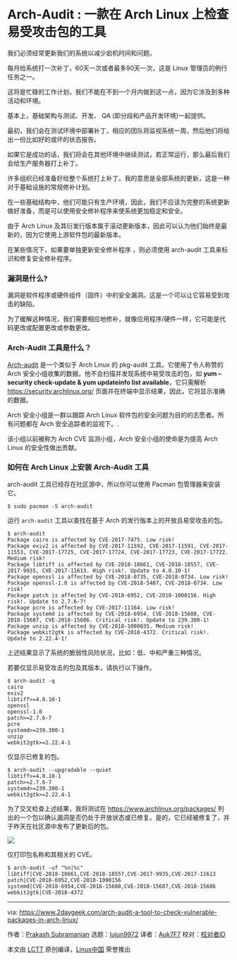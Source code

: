 [#]: collector: "lujun9972"
[#]: translator: " "
[#]: reviewer: " "
[#]: publisher: " "
[#]: subject: "Arch-Audit : A Tool To Check Vulnerable Packages In Arch Linux"
[#]: via: "https://www.2daygeek.com/arch-audit-a-tool-to-check-vulnerable-packages-in-arch-linux/"
[#]: author: "Prakash Subramanian https://www.2daygeek.com/author/prakash/"
[#]: url: " "

Arch-Audit : 一款在 Arch Linux 上检查易受攻击包的工具
======

我们必须经常更新我们的系统以减少宕机时间和问题。

每月给系统打一次补丁，60天一次或者最多90天一次，这是 Linux 管理员的例行任务之一。

这将是忙碌的工作计划，我们不能在不到一个月内做到这一点，因为它涉及到多种活动和环境。

基本上，基础架构与测试、开发、 QA (即分段和产品开发环境)一起提供。

最初，我们会在测试环境中部署补丁，相应的团队将监视系统一周，然后他们将给出一份比如好的或坏的状态报告。

如果它是成功的话，我们将会在其他环境中继续测试，若正常运行，那么最后我们会给生产服务器打上补丁。

许多组织已经准备好给整个系统打上补丁。我的意思是全部系统的更新，这是一种对于基础设施的常规修补计划。

在一些基础结构中，他们可能只有生产环境，因此，我们不应该为完整的系统更新做好准备，而是可以使用安全修补程序来使系统更加稳定和安全。

由于 Arch Linux 及其衍发行版本属于滚动更新版本，因此可以认为他们始终是最新的，因为它使用上游软件包的最新版本。 

在某些情况下，如果要单独更新安全修补程序 ，则必须使用 arch-audit 工具来标识和修复安全修补程序。

### 漏洞是什么?

漏洞是软件程序或硬件组件（固件）中的安全漏洞。这是一个可以让它容易受到攻击的缺陷。

为了缓解这种情况，我们需要相应地修补，就像应用程序/硬件一样，它可能是代码更改或配置更改或参数更改。

###  Arch-Audit 工具是什么？

[Arch-audit][1] 是一个类似于 Arch Linux 的 pkg-audit 工具。它使用了令人称赞的 Arch 安全小组收集的数据。他不会扫描并发现系统中易受攻击的包，如  **yum –security check-update & yum updateinfo list available**，它只需解析  <https://security.archlinux.org/>  页面并在终端中显示结果，因此，它将显示准确的数据。

Arch 安全小组是一群以跟踪 Arch Linux 软件包的安全问题为目的的志愿者。所有问题都在 Arch 安全追踪者的监视下。.

该小组以前被称为 Arch CVE 监测小组，Arch 安全小组的使命是为提高 Arch Linux 的安全性做出贡献。

### 如何在  Arch Linux 上安装 Arch-Audit 工具

arch-audit 工具已经存在社区源中，所以你可以使用 Pacman 包管理器来安装它。

```
$ sudo pacman -S arch-audit
```

运行 `arch-audit` 工具以查找在基于 Arch 的发行版本上的开放且易受攻击的包。

```
$ arch-audit
Package cairo is affected by CVE-2017-7475. Low risk!
Package exiv2 is affected by CVE-2017-11592, CVE-2017-11591, CVE-2017-11553, CVE-2017-17725, CVE-2017-17724, CVE-2017-17723, CVE-2017-17722. Medium risk!
Package libtiff is affected by CVE-2018-18661, CVE-2018-18557, CVE-2017-9935, CVE-2017-11613. High risk!. Update to 4.0.10-1!
Package openssl is affected by CVE-2018-0735, CVE-2018-0734. Low risk!
Package openssl-1.0 is affected by CVE-2018-5407, CVE-2018-0734. Low risk!
Package patch is affected by CVE-2018-6952, CVE-2018-1000156. High risk!. Update to 2.7.6-7!
Package pcre is affected by CVE-2017-11164. Low risk!
Package systemd is affected by CVE-2018-6954, CVE-2018-15688, CVE-2018-15687, CVE-2018-15686. Critical risk!. Update to 239.300-1!
Package unzip is affected by CVE-2018-1000035. Medium risk!
Package webkit2gtk is affected by CVE-2018-4372. Critical risk!. Update to 2.22.4-1!
```

上述结果显示了系统的脆弱性风险状况，比如：低、中和严重三种情况。

若要仅显示易受攻击的包及其版本，请执行以下操作。

```
$ arch-audit -q
cairo
exiv2
libtiff>=4.0.10-1
openssl
openssl-1.0
patch>=2.7.6-7
pcre
systemd>=239.300-1
unzip
webkit2gtk>=2.22.4-1
```

仅显示已修复的包。

```
$ arch-audit --upgradable --quiet
libtiff>=4.0.10-1
patch>=2.7.6-7
systemd>=239.300-1
webkit2gtk>=2.22.4-1
```

为了交叉检查上述结果，我将测试在 <https://www.archlinux.org/packages/>  列出的一个包以确认漏洞是否仍处于开放状态或已修复。是的，它已经被修复了，并于昨天在社区源中发布了更新后的包。

![][3]

仅打印包名称和其相关的 CVE。

```
$ arch-audit -uf "%n|%c"
libtiff|CVE-2018-18661,CVE-2018-18557,CVE-2017-9935,CVE-2017-11613
patch|CVE-2018-6952,CVE-2018-1000156
systemd|CVE-2018-6954,CVE-2018-15688,CVE-2018-15687,CVE-2018-15686
webkit2gtk|CVE-2018-4372
```

--------------------------------------------------------------------------------

via: https://www.2daygeek.com/arch-audit-a-tool-to-check-vulnerable-packages-in-arch-linux/

作者：[Prakash Subramanian][a]
选题：[lujun9972][b]
译者：[Auk7F7](https://github.com/Auk7F7)
校对：[校对者ID](https://github.com/校对者ID)

本文由 [LCTT](https://github.com/LCTT/TranslateProject) 原创编译，[Linux中国](https://linux.cn/) 荣誉推出

[a]: https://www.2daygeek.com/author/prakash/
[b]: https://github.com/lujun9972
[1]: https://github.com/ilpianista/arch-audit
[2]: data:image/gif;base64,R0lGODlhAQABAIAAAAAAAP///yH5BAEAAAAALAAAAAABAAEAAAIBRAA7
[3]: https://www.2daygeek.com/wp-content/uploads/2018/11/A-Tool-To-Check-Vulnerable-Packages-In-Arch-Linux.png
